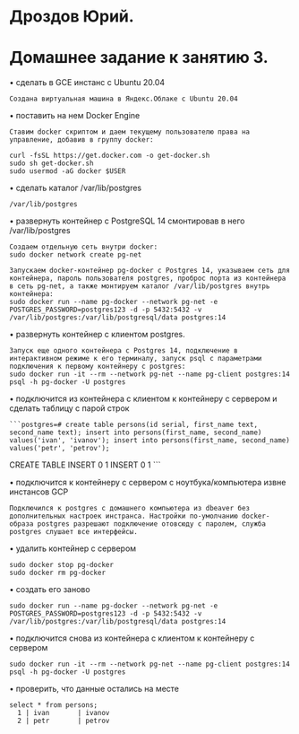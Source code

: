 # Дроздов Юрий.
# Домашнее задание к занятию 3.


• сделать в GCE инстанс с Ubuntu 20.04

    Создана виртуальная машина в Яндекс.Облаке с Ubuntu 20.04


• поставить на нем Docker Engine

    Ставим docker скриптом и даем текущему пользователю права на управление, добавив в группу docker:
    
    curl -fsSL https://get.docker.com -o get-docker.sh
    sudo sh get-docker.sh
    sudo usermod -aG docker $USER


• сделать каталог /var/lib/postgres

    /var/lib/postgres


• развернуть контейнер с PostgreSQL 14 смонтировав в него /var/lib/postgres

    Создаем отдельную сеть внутри docker:
    sudo docker network create pg-net

    Запускаем docker-контейнер pg-docker c Postgres 14, указываем сеть для контейнера, пароль пользователя postgres, проброс порта из контейнера в сеть pg-net, а также монтируем каталог /var/lib/postgres внутрь контейнера:
    sudo docker run --name pg-docker --network pg-net -e POSTGRES_PASSWORD=postgres123 -d -p 5432:5432 -v /var/lib/postgres:/var/lib/postgresql/data postgres:14


• развернуть контейнер с клиентом postgres.

    Запуск еще одного контейнера с Postgres 14, подключение в интерактивном режиме к его терминалу, запуск psql с параметрами подключения к первому контейнеру с postgres:
    sudo docker run -it --rm --network pg-net --name pg-client postgres:14 psql -h pg-docker -U postgres
    

• подключится из контейнера с клиентом к контейнеру с сервером и сделать
таблицу с парой строк

    ```postgres=# create table persons(id serial, first_name text, second_name text); insert into persons(first_name, second_name) values('ivan', 'ivanov'); insert into persons(first_name, second_name) values('petr', 'petrov');
CREATE TABLE
INSERT 0 1
INSERT 0 1
    ```


• подключится к контейнеру с сервером с ноутбука/компьютера извне инстансов GCP

    Подключился к postgres с домашнего компьютера из dbeaver без дополнительных настроек инстранса. Настройки по-умолчанию docker-образа postgres разрешают подключение отовсюду с паролем, служба postgres слушает все интерфейсы.


• удалить контейнер с сервером

    sudo docker stop pg-docker
    sudo docker rm pg-docker


• создать его заново

    sudo docker run --name pg-docker --network pg-net -e POSTGRES_PASSWORD=postgres123 -d -p 5432:5432 -v /var/lib/postgres:/var/lib/postgresql/data postgres:14
    

• подключится снова из контейнера с клиентом к контейнеру с сервером

    sudo docker run -it --rm --network pg-net --name pg-client postgres:14 psql -h pg-docker -U postgres


• проверить, что данные остались на месте

    select * from persons;
      1 | ivan       | ivanov
      2 | petr       | petrov
